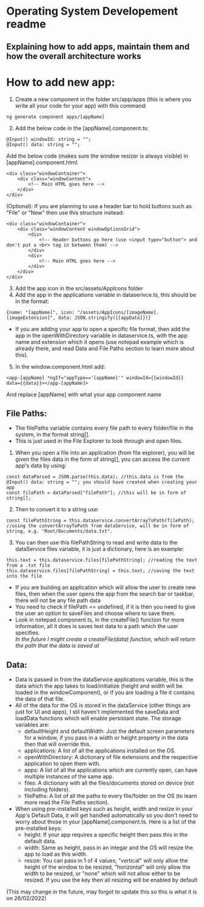 # Operating System Developement readme
## Explaining how to add apps, maintain them and how the overall architecture works


# How to add new app:
1. Create a new component in the folder src/app/apps (this is where you write all your code for your app) with this command:
```
ng generate component apps/[appName]
```

2. Add the below code in the [appName].component.ts:
```
@Input() windowId: string = "";
@Input() data: string = "";
```

Add the below code (makes sure the window resizer is always visible) in [appName].component.html:
```
<div class="windowContainer">
    <div class="windowContent">
        <!-- Main HTML goes here -->
    </div>
</div>
```

(Optional): If you are planning to use a header bar to hold buttons such as "File" or "New" then use this structure instead:
```
<div class="windowContainer">
    <div class="windowContent windowOptionsGrid">
        <div>
            <!-- Header buttons go here (use <input type="button"> and don't put a <br> tag in between them) -->
        </div>
        <div>
            <!-- Main HTML goes here -->
        </div>
    </div>
</div>
```
3. Add the app icon in the src/assets/AppIcons folder
4. Add the app in the applications variable in dataserivce.ts, this should be in the format: 
```
{name: "[appName]", icon: "/assets/AppIcons/[imageName].[imageExtension]", data: JSON.stringify({[appData]})}
```
* If you are adding your app to open a specific file format, then add the app in the openWithDirectory variable in dataservice.ts, with the app name and extension which it opens (use notepad example which is already there, and read Data and File Paths section to learn more about this).
5. In the window.component.html add:
```
<app-[appName] *ngIf="appType=='[appName]'" windowId={{windowId}} data={{data}}></app-[appName]>
```
And replace [appName] with what your app component name

## File Paths:
* The filePaths variable contains every file path to every folder/file in the system, in the format string[].
* This is just used in the File Explorer to look through and open files.

1. When you open a file into an application (from file explorer), you will be given the files data in the form of string[], you can access the current app's data by using:
```
const dataParsed = JSON.parse(this.data); //this.data is from the @Input() data: string = ""; you should have created when creating your app
const filePath = dataParsed["filePath"]; //this will be in form of string[];
```
2. Then to convert it to a string use:
```
const filePathString = this.dataservice.convertArrayToPath(filePath); //using the convertArrayToPath from dataService, will be in form of string, e.g. "Root/Documents/data.txt".
```
3. You can then use this filePathString to read and write data to the dataService files variable, it is just a dictionary, here is an example:
```
this.text = this.dataservice.files[filePathString]; //reading the text from a .txt file
this.dataservice.files[filePathString] = this.text; //saving the text into the file
```

* If you are building an application which will allow the user to create new files, then when the user opens the app from the search bar or taskbar, there will not be any file path data
* You need to check if filePath == undefined, if it is then you need to give the user an option to saveFiles and choose where to save them.
* Look in notepad.component.ts, in the createFile() function for more information, all it does is saves text data to a path which the user specifies.\
*In the future I might create a createFile(data) function, which will return the path that the data is saved at*

## Data:
* Data is passed in from the dataService applications variable, this is the data which the app takes to load/initialize (height and width will be loaded in the windowComponent), or if you are loading a file it contains the data of that file.
* All of the data for the OS is stored in the dataService (other things are just for UI and apps), I stil haven't implemented the saveData and loadData functions which will enable persistant state. The storage variables are:
    - defaultHeight and defaultWidth: Just the default screen parameters for a window, if you pass in a width or height property in the data then that will override this.
    - applications: A list of all the applications installed on the OS.
    - openWithDirectory: A dictionary of file extensions and the respective application to open them with.
    - apps: A list of all the applications which are currently open, can have multiple instances of the same app.
    - files: A dictionary with all the files/documents stored on device (not including folders).
    - filePaths: A list of all the paths to every file/folder on the OS (to learn more read the File Paths section).
* When using pre-installed keys such as height, width and resize in your App's Default Data, it will get handled automatically so you don't need to worry about those in your [appName].component.ts. Here is a list of the pre-installed keys:
    - height: If your app requires a specific height then pass this in the default data.
    - width: Same as height, pass in an integar and the OS will resize the app to load as this width.
    - resize: You can pass in 1 of 4 values, "vertical" will only allow the height of the window to be resized, "horizontal" will only allow the width to be resized, or "none" which will not allow either to be resized. If you use the key then all resizing will be enabled by default

(This may change in the future, may forgot to update this so this is what it is on 26/02/2022)